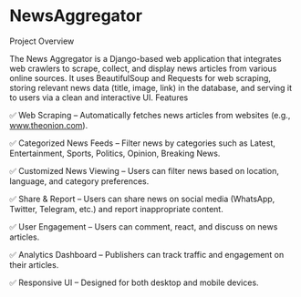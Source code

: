 # NewsAggregator

Project Overview

The News Aggregator is a Django-based web application that integrates web crawlers to scrape, collect, and display news articles from various online sources. It uses BeautifulSoup and Requests for web scraping, storing relevant news data (title, image, link) in the database, and serving it to users via a clean and interactive UI.
Features

✅ Web Scraping – Automatically fetches news articles from websites (e.g., www.theonion.com).

✅ Categorized News Feeds – Filter news by categories such as Latest, Entertainment, Sports, Politics, Opinion, Breaking News.

✅ Customized News Viewing – Users can filter news based on location, language, and category preferences.

✅ Share & Report – Users can share news on social media (WhatsApp, Twitter, Telegram, etc.) and report inappropriate content.

✅ User Engagement – Users can comment, react, and discuss on news articles.

✅ Analytics Dashboard – Publishers can track traffic and engagement on their articles.

✅ Responsive UI – Designed for both desktop and mobile devices.
